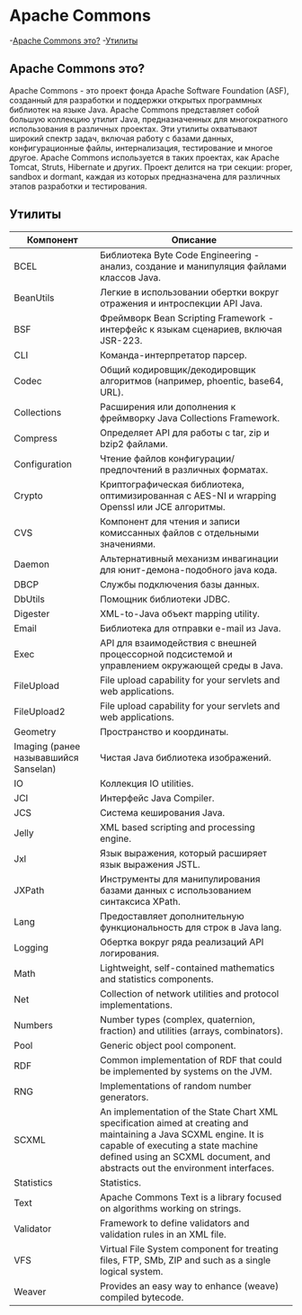 # Apache Commons
-[Apache Commons это?]()
-[Утилиты]()

## Apache Commons это?
Apache Commons - это проект фонда Apache Software Foundation (ASF), созданный для разработки и поддержки открытых программных библиотек на языке Java. Apache Commons представляет собой большую коллекцию утилит Java, предназначенных для многократного использования в различных проектах. Эти утилиты охватывают широкий спектр задач, включая работу с базами данных, конфигурационные файлы, интернализация, тестирование и многое другое. Apache Commons используется в таких проектах, как Apache Tomcat, Struts, Hibernate и других. Проект делится на три секции: proper, sandbox и dormant, каждая из которых предназначена для различных этапов разработки и тестирования.

## Утилиты
Компонент | Описание
---|---
BCEL | Библиотека Byte Code Engineering - анализ, создание и манипуляция файлами классов Java.
BeanUtils | Легкие в использовании обертки вокруг отражения и интроспекции API Java.
BSF | Фреймворк Bean Scripting Framework - интерфейс к языкам сценариев, включая JSR-223.
CLI | Команда-интерпретатор парсер.
Codec | Общий кодировщик/декодировщик алгоритмов (например, phoentic, base64, URL).
Collections | Расширения или дополнения к фреймворку Java Collections Framework.
Compress | Определяет API для работы с tar, zip и bzip2 файлами.
Configuration | Чтение файлов конфигурации/предпочтений в различных форматах.
Crypto | Криптографическая библиотека, оптимизированная с AES-NI и wrapping Openssl или JCE алгоритмы.
CVS | Компонент для чтения и записи комиссанных файлов с отдельными значениями.
Daemon | Альтернативный механизм инвагинации для юнит-демона-подобного java кода.
DBCP | Службы подключения базы данных.
DbUtils | Помощник библиотеки JDBC.
Digester | XML-to-Java объект mapping utility.
Email | Библиотека для отправки e-mail из Java.
Exec | API для взаимодействия с внешней процессорной подсистемой и управлением окружающей среды в Java.
FileUpload | File upload capability for your servlets and web applications.
FileUpload2 | File upload capability for your servlets and web applications.
Geometry | Пространство и координаты.
Imaging (ранее называвшийся Sanselan) | Чистая Java библиотека изображений.
IO | Коллекция IO utilities.
JCI | Интерфейс Java Compiler.
JCS | Система кеширования Java.
Jelly | XML based scripting and processing engine.
Jxl | Язык выражения, который расширяет язык выражения JSTL.
JXPath | Инструменты для манипулирования базами данных с использованием синтаксиса XPath.
Lang | Предоставляет дополнительную функциональность для строк в Java lang.
Logging | Обертка вокруг ряда реализаций API логирования.
Math | Lightweight, self-contained mathematics and statistics components.
Net | Collection of network utilities and protocol implementations.
Numbers | Number types (complex, quaternion, fraction) and utilities (arrays, combinators).
Pool | Generic object pool component.
RDF | Common implementation of RDF that could be implemented by systems on the JVM.
RNG | Implementations of random number generators.
SCXML | An implementation of the State Chart XML specification aimed at creating and maintaining a Java SCXML engine. It is capable of executing a state machine defined using an SCXML document, and abstracts out the environment interfaces.
Statistics | Statistics.
Text | Apache Commons Text is a library focused on algorithms working on strings.
Validator | Framework to define validators and validation rules in an XML file.
VFS | Virtual File System component for treating files, FTP, SMb, ZIP and such as a single logical system.
Weaver | Provides an easy way to enhance (weave) compiled bytecode.
